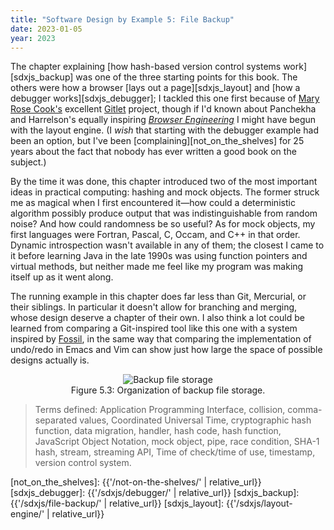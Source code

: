 ```yaml
---
title: "Software Design by Example 5: File Backup"
date: 2023-01-05
year: 2023
---
```


The chapter explaining [how hash-based version control systems work][sdxjs_backup]
was one of the three starting points for this book.
The others were how a browser [lays out a page][sdxjs_layout]
and [how a debugger works][sdxjs_debugger];
I tackled this one first because of [Mary Rose Cook's][cook] excellent [Gitlet][gitlet] project,
though if I'd known about Panchekha and Harrelson's equally inspiring [*Browser Engineering*][browser_engineering]
I might have begun with the layout engine.
(I *wish* that starting with the debugger example had been an option,
but I've been [complaining][not_on_the_shelves] for 25 years about the fact that
nobody has ever written a good book on the subject.)

By the time it was done,
this chapter introduced two of the most important ideas in practical computing:
hashing and mock objects.
The former struck me as magical when I first encountered it—how could
a deterministic algorithm possibly produce output that was indistinguishable from random noise?
And how could randomness be so useful?
As for mock objects,
my first languages were Fortran, Pascal, C, Occam, and C++ in that order.
Dynamic introspection wasn't available in any of them;
the closest I came to it before learning Java in the late 1990s
was using function pointers and virtual methods,
but neither made me feel like my program was making itself up as it went along.

The running example in this chapter does far less than Git, Mercurial, or their siblings.
In particular it doesn't allow for branching and merging,
whose design deserve a chapter of their own.
I also think a lot could be learned from comparing a Git-inspired tool like this one
with a system inspired by [Fossil][fossil],
in the same way that comparing the implementation of undo/redo in Emacs and Vim
can show just how large the space of possible designs actually is.

<figure id="file-backup-storage" align="center">
  <img src="{{'/sdxjs/file-backup/storage.svg' | relative_url}}" alt="Backup file storage"/>
  <figcaption>Figure 5.3: Organization of backup file storage.</figcaption>
</figure>

> Terms defined: Application Programming Interface, collision, comma-separated values, Coordinated Universal Time, cryptographic hash function, data migration, handler, hash code, hash function, JavaScript Object Notation, mock object, pipe, race condition, SHA-1 hash, stream, streaming API, Time of check/time of use, timestamp, version control system.

[browser_engineering]: https://browser.engineering/
[cook]: https://maryrosecook.com/
[fossil]: https://www2.fossil-scm.org/
[gitlet]: http://gitlet.maryrosecook.com/
[not_on_the_shelves]: {{'/not-on-the-shelves/' | relative_url}}
[sdxjs_debugger]: {{'/sdxjs/debugger/' | relative_url}}
[sdxjs_backup]: {{'/sdxjs/file-backup/' | relative_url}}
[sdxjs_layout]: {{'/sdxjs/layout-engine/' | relative_url}}
